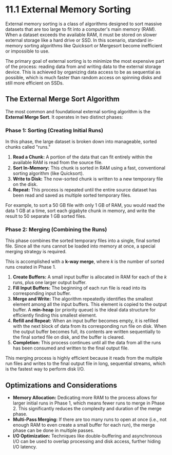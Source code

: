 # 11.1 External Memory Sorting

External memory sorting is a class of algorithms designed to sort massive datasets that are too large to fit into a computer's main memory (RAM). When a dataset exceeds the available RAM, it must be stored on slower external storage like a hard drive or SSD. In this scenario, standard in-memory sorting algorithms like Quicksort or Mergesort become inefficient or impossible to use.

The primary goal of external sorting is to minimize the most expensive part of the process: reading data from and writing data to the external storage device. This is achieved by organizing data access to be as sequential as possible, which is much faster than random access on spinning disks and still more efficient on SSDs.

## The External Merge Sort Algorithm

The most common and foundational external sorting algorithm is the **External Merge Sort**. It operates in two distinct phases:

### Phase 1: Sorting (Creating Initial Runs)

In this phase, the large dataset is broken down into manageable, sorted chunks called "runs."

1.  **Read a Chunk:** A portion of the data that can fit entirely within the available RAM is read from the source file.
2.  **Sort In-Memory:** This chunk is sorted in RAM using a fast, conventional sorting algorithm (like Quicksort).
3.  **Write to Disk:** The now-sorted chunk is written to a new temporary file on the disk.
4.  **Repeat:** This process is repeated until the entire source dataset has been read and saved as multiple sorted temporary files.

For example, to sort a 50 GB file with only 1 GB of RAM, you would read the data 1 GB at a time, sort each gigabyte chunk in memory, and write the result to 50 separate 1 GB sorted files.

### Phase 2: Merging (Combining the Runs)

This phase combines the sorted temporary files into a single, final sorted file. Since all the runs cannot be loaded into memory at once, a special merging strategy is required.

This is accomplished with a **k-way merge**, where *k* is the number of sorted runs created in Phase 1.

1.  **Create Buffers:** A small input buffer is allocated in RAM for each of the *k* runs, plus one larger output buffer.
2.  **Fill Input Buffers:** The beginning of each run file is read into its corresponding input buffer.
3.  **Merge and Write:** The algorithm repeatedly identifies the smallest element among all the input buffers. This element is copied to the output buffer. A **min-heap** (or priority queue) is the ideal data structure for efficiently finding this smallest element.
4.  **Refill and Repeat:** When an input buffer becomes empty, it is refilled with the next block of data from its corresponding run file on disk. When the output buffer becomes full, its contents are written sequentially to the final sorted file on disk, and the buffer is cleared.
5.  **Completion:** This process continues until all the data from all the runs has been consumed and written to the final output file.

This merging process is highly efficient because it reads from the multiple run files and writes to the final output file in long, sequential streams, which is the fastest way to perform disk I/O.

## Optimizations and Considerations

*   **Memory Allocation:** Dedicating more RAM to the process allows for larger initial runs in Phase 1, which means fewer runs to merge in Phase 2. This significantly reduces the complexity and duration of the merge phase.
*   **Multi-Pass Merging:** If there are too many runs to open at once (i.e., not enough RAM to even create a small buffer for each run), the merge phase can be done in multiple passes.
*   **I/O Optimization:** Techniques like double-buffering and asynchronous I/O can be used to overlap processing and disk access, further hiding I/O latency.
